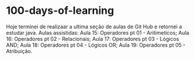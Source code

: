 # 100-days-of-learning


Hoje terminei de realizaar a ultima seção de aulas de Git Hub e retornei a estudar java.
Aulas assistidas:
Aula 15: Operadores pt 01 - Aritimeticos;
Aula 16: Operadores pt 02 - Relacionais;
Aula 17: Operadores pt 03 - Lógicos AND;
Aula 18: Operadores pt 04 - Lógicos OR;
Aula 19: Operadores pt 05 - Atribuição.